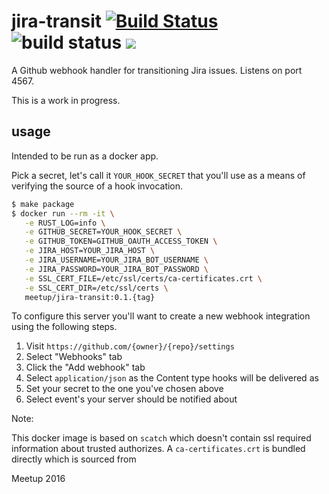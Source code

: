 # jira-transit [![Build Status](https://travis-ci.org/meetup/jira-transit.svg?branch=master)](https://travis-ci.org/meetup/jira-transit) ![build status](https://img.shields.io/badge/project%20status-wip-yellow.svg) ![](https://img.shields.io/github/tag/meetup/jira-transit.svg)

A Github webhook handler for transitioning Jira issues. Listens on port 4567.

This is a work in progress.

## usage

Intended to be run as a docker app.

Pick a secret, let's call it `YOUR_HOOK_SECRET` that you'll use as a means of verifying
the source of a hook invocation.

```bash
$ make package
$ docker run --rm -it \
   -e RUST_LOG=info \
   -e GITHUB_SECRET=YOUR_HOOK_SECRET \
   -e GITHUB_TOKEN=GITHUB_OAUTH_ACCESS_TOKEN \
   -e JIRA_HOST=YOUR_JIRA_HOST \
   -e JIRA_USERNAME=YOUR_JIRA_BOT_USERNAME \
   -e JIRA_PASSWORD=YOUR_JIRA_BOT_PASSWORD \
   -e SSL_CERT_FILE=/etc/ssl/certs/ca-certificates.crt \
   -e SSL_CERT_DIR=/etc/ssl/certs \
   meetup/jira-transit:0.1.{tag}
```

To configure this server you'll want to create a new webhook integration using
the following steps.

1) Visit `https://github.com/{owner}/{repo}/settings`
2) Select "Webhooks" tab
3) Click the "Add webhook" tab
4) Select `application/json` as the Content type hooks will be delivered as
5) Set your secret to the one you've chosen above
6) Select event's your server should be notified about

Note:

This docker image is based on `scatch` which doesn't contain ssl required
information about trusted authorizes. A `ca-certificates.crt` is bundled directly
which is sourced from

Meetup 2016
